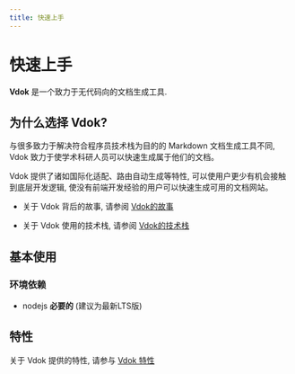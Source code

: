 ```yaml
---
title: 快速上手
---
```


# 快速上手

**Vdok** 是一个致力于无代码向的文档生成工具.

## 为什么选择 Vdok?

与很多致力于解决符合程序员技术栈为目的的 Markdown 文档生成工具不同, Vdok 致力于使学术科研人员可以快速生成属于他们的文档。

Vdok 提供了诸如国际化适配、路由自动生成等特性, 可以使用户更少有机会接触到底层开发逻辑, 使没有前端开发经验的用户可以快速生成可用的文档网站。

- 关于 Vdok 背后的故事, 请参阅 [Vdok的故事](/zh-CN/posts/story)

- 关于 Vdok 使用的技术栈, 请参阅 [Vdok的技术栈](/zh-CN/posts/technology-stack)

## 基本使用

### 环境依赖

- nodejs **必要的** (建议为最新LTS版)

## 特性

关于 Vdok 提供的特性, 请参与 [Vdok 特性](/zh-CN/features)
